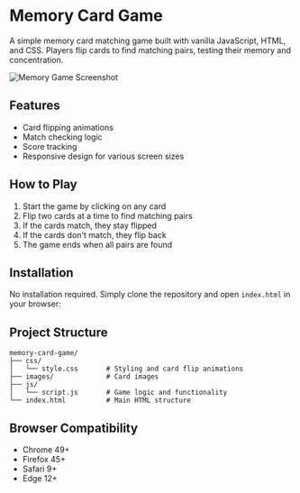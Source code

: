# Memory Card Game

A simple memory card matching game built with vanilla JavaScript, HTML, and CSS. Players flip cards to find matching pairs, testing their memory and concentration.

![Memory Game Screenshot](/api/placeholder/600/400)

## Features

- Card flipping animations
- Match checking logic
- Score tracking
- Responsive design for various screen sizes

## How to Play

1. Start the game by clicking on any card
2. Flip two cards at a time to find matching pairs
3. If the cards match, they stay flipped
4. If the cards don't match, they flip back
5. The game ends when all pairs are found

## Installation

No installation required. Simply clone the repository and open `index.html` in your browser:


## Project Structure

```
memory-card-game/
├── css/
│   └── style.css       # Styling and card flip animations
├── images/             # Card images
├── js/
│   └── script.js       # Game logic and functionality
└── index.html          # Main HTML structure
```

## Browser Compatibility

- Chrome 49+
- Firefox 45+
- Safari 9+
- Edge 12+